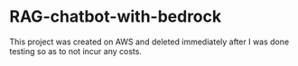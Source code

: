 # RAG-chatbot-with-bedrock
This project was created on AWS and deleted immediately after I was done testing so as to not incur any costs.
